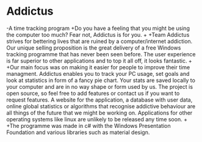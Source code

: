 # Addictus
-A time tracking program
+Do you have a feeling that you might be using the computer too much? Fear not, Addictus is for you. 
+
+Team Addictus strives for bettering lives that are ruined by a computer/internet addiction. Our unique selling proposition is the great delivery of a free Windows tracking programme that has never been seen before. The user experience is far superior to other applications and to top it all off, it looks fantastic.
+
+Our main focus was on making it easier for people to improve their time managment. Addictus enables you to track your PC usage, set goals and look at statistics in form of a fancy pie chart. Your stats are saved locally to your computer and are in no way shape or form used by us. The project is open source, so feel free to add features or contact us if you want to request features. A website for the application, a database with user data, online global statistics or algorithms that recognise addictive behaviour are all things of the future that we might be working on. Applications for other operating systems like linux are unlikely to be released any time soon.
+
+The programme was made in c# with the Windows Presentation Foundation and various libraries such as material design.
